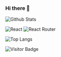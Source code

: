 ### Hi there 👋

![Github Stats](https://github-readme-stats.vercel.app/api?username=Tuhama&count_private=true&show_icons=true&include_all_commits=true)

![React](https://img.shields.io/badge/react-%2320232a.svg?style=for-the-badge&logo=react&logoColor=%2361DAFB)
![React Router](https://img.shields.io/badge/React_Router-CA4245?style=for-the-badge&logo=react-router&logoColor=white)

![Top Langs](https://github-readme-stats.vercel.app/api/top-langs/?username=Tuhama&hide=TeX&layout=compact)

![Visitor Badge](https://visitor-badge.laobi.icu/badge?page_id=Tuhama.Tuhama)

<!--
**Tuhama/Tuhama** is a ✨ _special_ ✨ repository because its `README.md` (this file) appears on your GitHub profile.

Here are some ideas to get you started:

- 🔭 I’m currently working on ...
- 🌱 I’m currently learning ...
- 👯 I’m looking to collaborate on ...
- 🤔 I’m looking for help with ...
- 💬 Ask me about ...
- 📫 How to reach me: ...
- 😄 Pronouns: ...
- ⚡ Fun fact: ...
-->

